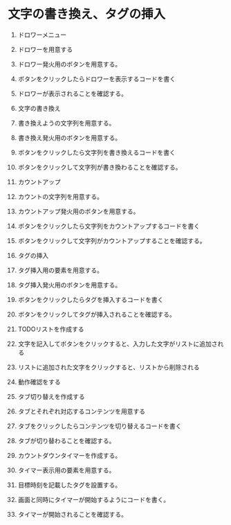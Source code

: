 # 文字の書き換え、タグの挿入

1. ドロワーメニュー
 1. ドロワーを用意する
 2. ドロワー発火用のボタンを用意する。
 3. ボタンをクリックしたらドロワーを表示するコードを書く
 4. ドロワーが表示されることを確認する。

2. 文字の書き換え
 1. 書き換えようの文字列を用意する。
 2. 書き換え発火用のボタンを用意する。
 3. ボタンをクリックしたら文字列を書き換えるコードを書く
 4. ボタンをクリックして文字列が書き換わることを確認する。

3. カウントアップ
 1. カウントの文字列を用意する。
 2. カウントアップ発火用のボタンを用意する。
 3. ボタンをクリックしたら文字列をカウントアップするコードを書く
 4. ボタンをクリックして文字列がカウントアップすることを確認する。

4. タグの挿入
 1. タグ挿入用の要素を用意する。
 2. タグ挿入発火用のボタンを用意する。
 3. ボタンをクリックしたらタグを挿入するコードを書く
 4. ボタンをクリックしてタグが挿入されることを確認する。

5. TODOリストを作成する
 1. 文字を記入してボタンをクリックすると、入力した文字がリストに追加される
 2. リストに追加された文字をクリックすると、リストから削除される
 3. 動作確認をする

6. タブ切り替えを作成する
 1. タブとそれぞれ対応するコンテンツを用意する
 2. タブをクリックしたらコンテンツを切り替えるコードを書く
 3. タブが切り替わることを確認する。

7. カウントダウンタイマーを作成する。
 1. タイマー表示用の要素を用意する。
 2. 目標時刻を記載したタグを設置する。
 3. 画面と同時にタイマーが開始するようにコードを書く。
 4. タイマーが開始されることを確認する。